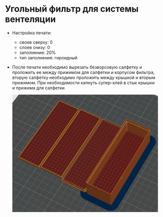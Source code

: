 # Угольный фильтр для системы вентеляции
* Настройка печати:
  * своев сверху: 0
  * слоев снизу: 0  
  * заполнение: 20%
  * тип заполнения: гироидный  
* После печати необходимо вырезать безворсовую салфетку и проложить ее между прижимом для салфетки и корпусом фильтра, вторую салфетку необходимо проложить между крышкой и вторым прижимом. При необходимости капнуть супер-клей в стык крышки и прижима для салфетки

  ![](https://raw.githubusercontent.com/konk22/3Def_Voron_2.4r2/main/images/carbon_cartridge.png)  
